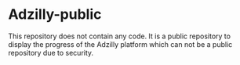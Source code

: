 # Adzilly-public
This repository does not contain any code. It is a public repository to display the progress of the Adzilly platform which can not be a public repository due to security.
